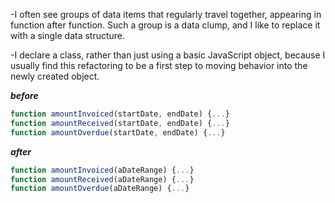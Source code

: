 -I often see groups of data items that regularly travel together, appearing in function after function. Such a group is a data clump, and I like to replace it with a single data structure.

-I declare a class, rather than just using a basic JavaScript object, because I usually find this refactoring to be a first step to moving behavior into the newly created object.

**_before_**

```javascript
function amountInvoiced(startDate, endDate) {...}
function amountReceived(startDate, endDate) {...}
function amountOverdue(startDate, endDate) {...}
```

**_after_**

```javascript
function amountInvoiced(aDateRange) {...}
function amountReceived(aDateRange) {...}
function amountOverdue(aDateRange) {...}
```
